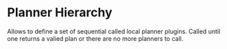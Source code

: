 # Planner Hierarchy

Allows to define a set of sequential called local planner plugins. Called until one returns a valied plan or there are no more planners to call.
